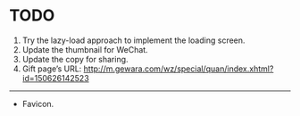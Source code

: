 # TODO

1. Try the lazy-load approach to implement the loading screen.
2. Update the thumbnail for WeChat.
3. Update the copy for sharing.
4. Gift page’s URL: <http://m.gewara.com/wz/special/quan/index.xhtml?id=150626142523>

---

- Favicon.
